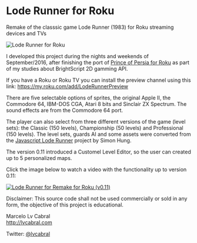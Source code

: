 # Lode Runner for Roku
Remake of the classsic game Lode Runner (1983) for Roku streaming devices and TVs

![Lode Runner for Roku](http://lvcabral.com/LodeRunner/images/splash_sd.jpg)

I developed this project during the nights and weekends of September/2016, after finishing the port of 
[Prince of Persia for Roku](https://github.com/lvcabral/Prince-of-Persia-Roku) as part of my studies about BrightScript 2D gamming API.

If you have a Roku or Roku TV you can install the preview channel using this link: https://my.roku.com/add/LodeRunnerPreview

There are five selectable options of sprites, the original Apple II, the Commodore 64, IBM-DOS CGA, Atari 8 bits and Sinclair ZX Spectrum. The sound effects are from the Commodore 64 port.

The player can also select from three different versions of the game (level sets): the Classic (150 levels), Championship (50 levels) and Professional (150 levels). 
The level sets, guards AI and some assets were converted from the [Javascript Lode Runner](https://github.com/SimonHung/LodeRunner_TotalRecall) project by Simon Hung.

The version 0.11 introduced a Customel Level Editor, so the user can created up to 5 personalized maps.

Click the image below to watch a video with the functionality up to version 0.11:

[![Lode Runner for Remake for Roku (v0.11)](https://i.ytimg.com/vi/PizGMcdjIqQ/hqdefault.jpg)](https://www.youtube.com/watch?v=PizGMcdjIqQ)

Disclaimer: This source code shall not be used commercially or sold in any form, the objective of this project is educational.

Marcelo Lv Cabral<br/>
http://lvcabral.com <br/>

Twitter: [@lvcabral](https://twitter.com/lvcabral)

